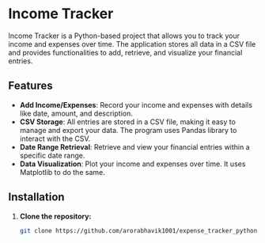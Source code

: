 # Income Tracker

Income Tracker is a Python-based project that allows you to track your income and expenses over time. The application stores all data in a CSV file and provides functionalities to add, retrieve, and visualize your financial entries.

## Features

- **Add Income/Expenses**: Record your income and expenses with details like date, amount, and description.
- **CSV Storage**: All entries are stored in a CSV file, making it easy to manage and export your data. The program uses Pandas library to interact with the CSV.
- **Date Range Retrieval**: Retrieve and view your financial entries within a specific date range.
- **Data Visualization**: Plot your income and expenses over time. It uses Matplotlib to do the same. 

## Installation

1. **Clone the repository:**
   ```bash
   git clone https://github.com/arorabhavik1001/expense_tracker_python.git
